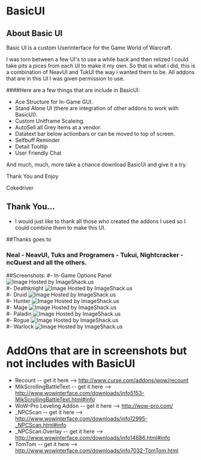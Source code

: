 # BasicUI

## About Basic UI
Basic UI is a custom Userinterface for the Game World of Warcraft.

I was torn between a few UI's to use a while back and then relized I could take pits a pices from each UI to make it my own.
So that is what i did, this is a combination of NeavUI and TukUI the way i wanted them to be. 
All addons that are in this UI I was given permission to use.

####Here are a few things that are include in BasicUI:
- Ace Structure for In-Game GUI.
- Stand Alone UI (there are integration of other addons to work with BasicUI).
- Custom Unitframe Scaleing.
- AutoSell all Grey items at a vendor.
- Datatext bar below actionbars or can be moved to top of screen.
- Selfbuff Reminder
- Detail Tooltip
- User Friendly Chat

And much, much, more take a chance download BasicUi and give it a try.



Thank You and Enjoy

Cokedriver
 
 
## Thank You...
 
 - I would just like to thank all those who created the addons I used so I could combine them to make this UI.

##Thanks goes to
 
### Neal - NeavUI, Tuks and Programers - Tukui, Nightcracker - ncQuest and all the others.


##Screenshots:
#- In-Game Options Panel
<img src="http://img94.imageshack.us/img94/4425/ingameoptions.jpg" alt="Image Hosted by ImageShack.us"/><br/>
#- Deathknight
<img src="http://img40.imageshack.us/img40/2628/deathknightlayout.jpg" alt="Image Hosted by ImageShack.us"/><br/>
#- Druid
<img src="http://img829.imageshack.us/img829/5387/druidlayout.jpg" alt="Image Hosted by ImageShack.us"/><br/>
#- Hunter
<img src="http://img31.imageshack.us/img31/2710/hunterlayout.jpg" alt="Image Hosted by ImageShack.us"/><br/>
#- Mage
<img src="http://img651.imageshack.us/img651/7117/magelayout.jpg" alt="Image Hosted by ImageShack.us"/><br/>
#- Paladin
<img src="http://img812.imageshack.us/img812/6106/paladinlayout.jpg" alt="Image Hosted by ImageShack.us"/><br/>
#- Rogue 
<img src="http://img29.imageshack.us/img29/9160/roguelayout.jpg" alt="Image Hosted by ImageShack.us"/><br/>
#- Warlock
<img src="http://img27.imageshack.us/img27/6289/warlocklayout.jpg" alt="Image Hosted by ImageShack.us"/><br/>


# AddOns that are in screenshots but not includes with BasicUI

- Recount -- get it here --> http://www.curse.com/addons/wow/recount
- MikScrollingBattleText -- get it here --> http://www.wowinterface.com/downloads/info5153-MikScrollingBattleText.html#info
- WoW-Pro Leveling Addon -- get it here --> http://wow-pro.com/
- _NPCScan -- get it here --> http://www.wowinterface.com/downloads/info12995-_NPCScan.html#info
- _NPCScan.Overlay -- get it here --> http://www.wowinterface.com/downloads/info14686.html#info
- TomTom -- get it here --> http://www.wowinterface.com/downloads/info7032-TomTom.html